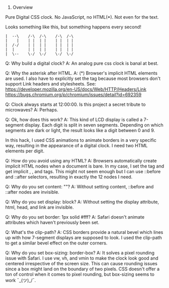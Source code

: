 1. Overview

  Pure Digital CSS clock. No JavaScript, no HTML(*). Not even for the
  text.

  Looks something like this, but something happens every second!

    |  --\    /-\  /-\    /-\  /-\
    |    |    | |  | |    | |  | |
    |  /-/    | |  | |    | |  | |
    |  |      | |  | |    | |  | |
    |  \--    \-/  \-/    \-/  \-/


Q: Why build a digital clock?
A: An analog pure css clock is banal at best.


Q: Why the asterisk after HTML.
A: (*) Browser's implicit HTML elements are used. I also have to explicitly set
   the <link> tag because most browsers don't support Link headers and
   stylesheets. See:
   https://developer.mozilla.org/en-US/docs/Web/HTTP/Headers/Link
   https://bugs.chromium.org/p/chromium/issues/detail?id=692359


Q: Clock always starts at 12:00:00. Is this project a secret tribute to
   microwaves?
A: Perhaps.

Q: Ok, how does this work?
A: This kind of LCD display is called a 7-segment display. Each digit is split
   in seven segments. Depending on which segments are dark or light, the result
   looks like a digit between 0 and 9.

   In this hack, I used CSS animations to animate borders in a very specific
   way, resulting in the appearance of a digital clock. I need two HTML elements
   per digit.


Q: How do you avoid using any HTML?
A: Browsers automatically create implicit HTML nodes when a document is bare. In
   my case, I set the <link> tag and get implicit <html>, <head>, and <body>
   tags. This might not seem enough but I can use ::before and ::after
   selectors, resulting in exactly the 12 nodes I need.


Q: Why do you set content: ""?
A: Without setting content, ::before and ::after nodes are invisible.


Q: Why do you set display: block?
A: Without setting the display attribute, html, head, and link are invisible.


Q: Why do you set border: 1px solid #fff?
A: Safari doesn't animate attributes which haven't previously been set.


Q: What's the clip-path?
A: CSS borders provide a natural bevel which lines up with how 7-segment
   displays are supposed to look. I used the clip-path to get a similar bevel
   effect on the outer corners.


Q: Why do you set box-sizing: border-box?
A: It solves a pixel rounding issue with Safari. I use vw, vh, and vmin to make
   the clock look good and centered irrespective of the screen size. This can
   cause rounding issues since a box might land on the boundary of two pixels.
   CSS doesn't offer a ton of control when it comes to pixel rounding, but
   box-sizing seems to work ¯\_(ツ)_/¯.
